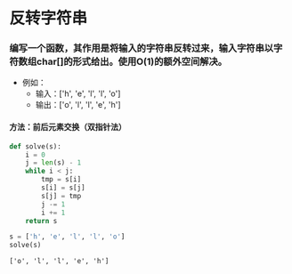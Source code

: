 
# 反转字符串

### 编写一个函数，其作用是将输入的字符串反转过来，输入字符串以字符数组char[]的形式给出。使用O(1)的额外空间解决。

* 例如：
    * 输入：['h', 'e', 'l', 'l', 'o']
    * 输出：['o', 'l', 'l', 'e', 'h']

#### 方法：前后元素交换（双指针法）


```python
def solve(s):
    i = 0
    j = len(s) - 1
    while i < j:
        tmp = s[i]
        s[i] = s[j]
        s[j] = tmp
        j -= 1
        i += 1
    return s
```


```python
s = ['h', 'e', 'l', 'l', 'o']
solve(s)
```




    ['o', 'l', 'l', 'e', 'h']


